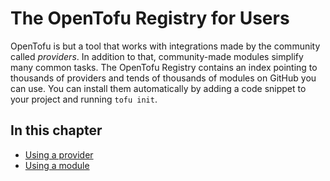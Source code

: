 # The OpenTofu Registry for Users

OpenTofu is but a tool that works with integrations made by the community called *providers*. In addition to that, community-made modules simplify many common tasks. The OpenTofu Registry contains an index pointing to thousands of providers and tends of thousands of modules on GitHub you can use. You can install them automatically by adding a code snippet to your project and running `tofu init`.

## In this chapter

- [Using a provider](/docs/users/providers)
- [Using a module](/docs/users/modules)

